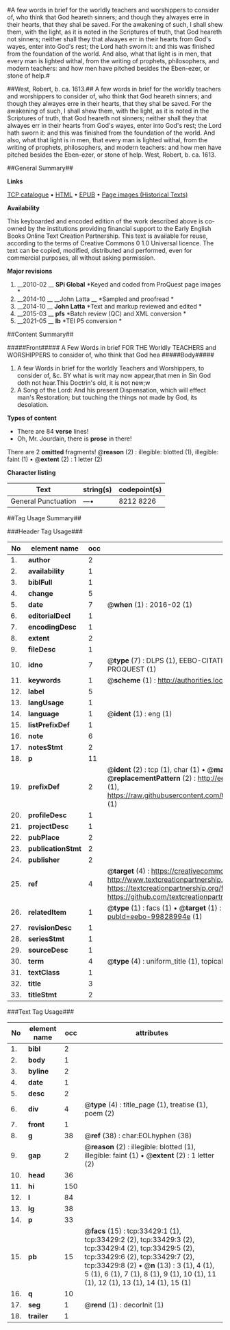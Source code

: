 #A few words in brief for the worldly teachers and worshippers to consider of, who think that God heareth sinners; and though they alwayes erre in their hearts, that they shal be saved. For the awakening of such, I shall shew them, with the light, as it is noted in the Scriptures of truth, that God heareth not sinners; neither shall they that alwayes err in their hearts from God's wayes, enter into God's rest; the Lord hath sworn it: and this was finished from the foundation of the world. And also, what that light is in men, that every man is lighted withal, from the writing of prophets, philosophers, and modern teachers: and how men have pitched besides the Eben-ezer, or stone of help.#

##West, Robert, b. ca. 1613.##
A few words in brief for the worldly teachers and worshippers to consider of, who think that God heareth sinners; and though they alwayes erre in their hearts, that they shal be saved. For the awakening of such, I shall shew them, with the light, as it is noted in the Scriptures of truth, that God heareth not sinners; neither shall they that alwayes err in their hearts from God's wayes, enter into God's rest; the Lord hath sworn it: and this was finished from the foundation of the world. And also, what that light is in men, that every man is lighted withal, from the writing of prophets, philosophers, and modern teachers: and how men have pitched besides the Eben-ezer, or stone of help.
West, Robert, b. ca. 1613.

##General Summary##

**Links**

[TCP catalogue](http://www.ota.ox.ac.uk/tcp/)  • 
[HTML](http://tei.it.ox.ac.uk/tcp/Texts-HTML/free/A65/A65476.html)  • 
[EPUB](http://tei.it.ox.ac.uk/tcp/Texts-EPUB/free/A65/A65476.epub) • 
[Page images (Historical Texts)](https://historicaltexts.jisc.ac.uk/eebo-99828994e)

**Availability**

This keyboarded and encoded edition of the work described above is co-owned by the
    institutions providing financial support to the Early English Books Online Text Creation
    Partnership. This text is available for reuse, according to the terms of  Creative Commons 0 1.0 Universal
    licence. The text can be copied, modified, distributed and performed, even for commercial
    purposes, all without asking permission.

**Major revisions**

1. __2010-02 __ __SPi Global__ *Keyed and coded from ProQuest page images *
1. __2014-10 __ __John Latta __ *Sampled and proofread *
1. __2014-10 __ __John Latta__ *Text and markup reviewed and edited *
1. __2015-03 __ __pfs__ *Batch review (QC) and XML conversion *
1. __2021-05 __ __lb__ *TEI P5 conversion *

##Content Summary##

#####Front#####
A Few Words in brief FOR THE Worldly TEACHERS and WORSHIPPERS to consider of, who think that God hea
#####Body#####

1. A few Words in brief for the worldly Teachers and Worshippers, to consider of, &c.
BY what is writ may now appear,that men in Sin God doth not hear.This Doctrin's old, it is not new;w
1. A Song of the Lord: And his present Dispensation, which will effect man's Restoration; but touching the things not made by God, its desolation.

**Types of content**

  * There are 84 **verse** lines!
  * Oh, Mr. Jourdain, there is **prose** in there!

There are 2 **omitted** fragments! 
 @__reason__ (2) : illegible: blotted (1), illegible: faint (1)  •  @__extent__ (2) : 1 letter (2)

**Character listing**


|Text|string(s)|codepoint(s)|
|---|---|---|
|General Punctuation|—•|8212 8226|

##Tag Usage Summary##

###Header Tag Usage###

|No|element name|occ|attributes|
|---|---|---|---|
|1.|__author__|2||
|2.|__availability__|1||
|3.|__biblFull__|1||
|4.|__change__|5||
|5.|__date__|7| @__when__ (1) : 2016-02 (1)|
|6.|__editorialDecl__|1||
|7.|__encodingDesc__|1||
|8.|__extent__|2||
|9.|__fileDesc__|1||
|10.|__idno__|7| @__type__ (7) : DLPS (1), EEBO-CITATION (1), VID (1), EEBO-PROQUEST (1), STC (2), PROQUEST (1)|
|11.|__keywords__|1| @__scheme__ (1) : http://authorities.loc.gov/ (1)|
|12.|__label__|5||
|13.|__langUsage__|1||
|14.|__language__|1| @__ident__ (1) : eng (1)|
|15.|__listPrefixDef__|1||
|16.|__note__|6||
|17.|__notesStmt__|2||
|18.|__p__|11||
|19.|__prefixDef__|2| @__ident__ (2) : tcp (1), char (1)  •  @__matchPattern__ (2) : ([0-9\-]+):([0-9IVX]+) (1), (.+) (1)  •  @__replacementPattern__ (2) : http://eebo.chadwyck.com/downloadtiff?vid=$1&page=$2 (1), https://raw.githubusercontent.com/textcreationpartnership/Texts/master/tcpchars.xml#$1 (1)|
|20.|__profileDesc__|1||
|21.|__projectDesc__|1||
|22.|__pubPlace__|2||
|23.|__publicationStmt__|2||
|24.|__publisher__|2||
|25.|__ref__|4| @__target__ (4) : https://creativecommons.org/publicdomain/zero/1.0/ (1), http://www.textcreationpartnership.org/docs/. (1), https://textcreationpartnership.org/faq/#faq05 (1), https://github.com/textcreationpartnership (1)|
|26.|__relatedItem__|1| @__type__ (1) : facs (1)  •  @__target__ (1) : https://data.historicaltexts.jisc.ac.uk/view?pubId=eebo-99828994e (1)|
|27.|__revisionDesc__|1||
|28.|__seriesStmt__|1||
|29.|__sourceDesc__|1||
|30.|__term__|4| @__type__ (4) : uniform_title (1), topical_term (3)|
|31.|__textClass__|1||
|32.|__title__|3||
|33.|__titleStmt__|2||


###Text Tag Usage###

|No|element name|occ|attributes|
|---|---|---|---|
|1.|__bibl__|2||
|2.|__body__|1||
|3.|__byline__|2||
|4.|__date__|1||
|5.|__desc__|2||
|6.|__div__|4| @__type__ (4) : title_page (1), treatise (1), poem (2)|
|7.|__front__|1||
|8.|__g__|38| @__ref__ (38) : char:EOLhyphen (38)|
|9.|__gap__|2| @__reason__ (2) : illegible: blotted (1), illegible: faint (1)  •  @__extent__ (2) : 1 letter (2)|
|10.|__head__|36||
|11.|__hi__|150||
|12.|__l__|84||
|13.|__lg__|38||
|14.|__p__|33||
|15.|__pb__|15| @__facs__ (15) : tcp:33429:1 (1), tcp:33429:2 (2), tcp:33429:3 (2), tcp:33429:4 (2), tcp:33429:5 (2), tcp:33429:6 (2), tcp:33429:7 (2), tcp:33429:8 (2)  •  @__n__ (13) : 3 (1), 4 (1), 5 (1), 6 (1), 7 (1), 8 (1), 9 (1), 10 (1), 11 (1), 12 (1), 13 (1), 14 (1), 15 (1)|
|16.|__q__|10||
|17.|__seg__|1| @__rend__ (1) : decorInit (1)|
|18.|__trailer__|1||
